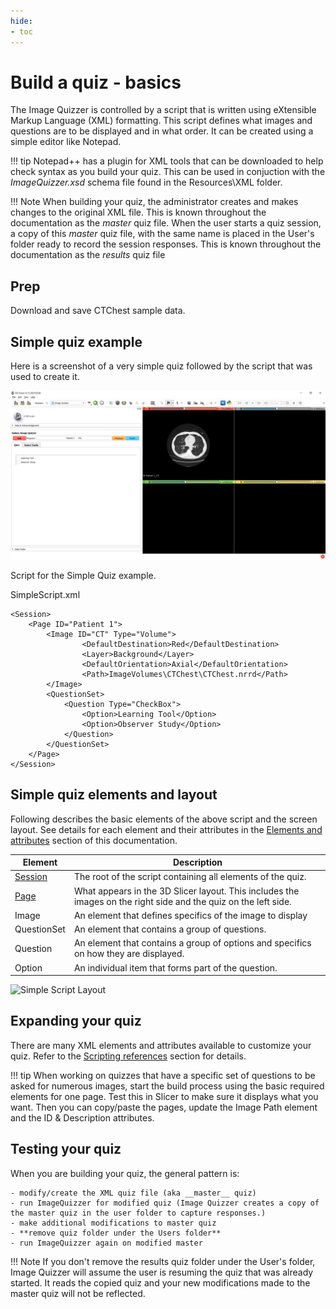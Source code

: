 ```yaml
---
hide:
- toc
---
```

<!-- let javascript handle toc on left sidebar -->
# Build a quiz - basics

The Image Quizzer is controlled by a script that is written using eXtensible Markup Language (XML) formatting. 
This script defines what images and questions are to be displayed and in what order. 
It can be created using a simple editor like Notepad.

!!! tip
    Notepad++ has a plugin for XML tools that can be downloaded to help check syntax as you build your quiz.
    This can be used in conjuction with the *ImageQuizzer.xsd* schema file found in the Resources\XML folder.
	
!!! Note
    When building your quiz, the administrator creates and makes changes to the original XML file.
    This is known throughout the documentation as the *master* quiz file.
    When the user starts a quiz session, a copy of this *master* quiz file, with the same name is placed in the User's folder
    ready to record the session responses. This is known throughout the documentation as the *results* quiz file

## Prep

Download and save CTChest sample data.

## Simple quiz example

Here is a screenshot of a very simple quiz followed by the script that was used to create it.

![Simple Script Screenshot](../assets/build/SimpleScript_Screenshot.png)


Script for the Simple Quiz example.

SimpleScript.xml
```
<Session>
	<Page ID="Patient 1">
		<Image ID="CT" Type="Volume">
				<DefaultDestination>Red</DefaultDestination>
				<Layer>Background</Layer>
				<DefaultOrientation>Axial</DefaultOrientation>
				<Path>ImageVolumes\CTChest\CTChest.nrrd</Path>
		</Image>
		<QuestionSet>
			<Question Type="CheckBox">
				<Option>Learning Tool</Option>
				<Option>Observer Study</Option>
			</Question>
		</QuestionSet>
	</Page>
</Session>
```

## Simple quiz elements and layout

Following describes the basic elements of the above script and the screen layout. 
See details for each element and their attributes in the [Elements and attributes](elements_attributes/index.md)
section of this documentation.

| Element | Description |
| ------- | ----------- |
| [Session](elements_attributes/session/index.md) | The root of the script containing all elements of the quiz. |
| [Page](elements_attributes/page/index.md)    | What appears in the 3D Slicer layout. This includes the images on the right side and the quiz on the left side. |
| Image | An element that defines specifics of the image to display
|QuestionSet | An element that contains a group of questions.|
| Question | An element that contains a group of options and specifics on how they are displayed. |
| Option     | An individual item that forms part of the question. |



![Simple Script Layout](assets/build/SimpleScript_Layout.png)


## Expanding your quiz

There are many XML elements and attributes available to customize your quiz.
Refer to the [Scripting references](elements_attributes/index.md) section for details.

!!! tip
    When working on quizzes that have a specific set of questions to be asked for numerous images,
	start the build process using the basic required elements for one page. 
	Test this in Slicer to make sure it displays what you want.
	Then you can copy/paste the pages, update the Image Path element and the ID & Description attributes.


## Testing your quiz

When you are building your quiz, the general pattern is:

    - modify/create the XML quiz file (aka __master__ quiz)
    - run ImageQuizzer for modified quiz (Image Quizzer creates a copy of the master quiz in the user folder to capture responses.)
    - make additional modifications to master quiz
    - **remove quiz folder under the Users folder**
    - run ImageQuizzer again on modified master

!!! Note
	If you don't remove the results quiz folder under the User's folder, Image Quizzer will
	assume the user is resuming the quiz that was already started. It reads the copied
	quiz and your new modifications made to the master quiz will not be reflected.